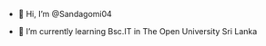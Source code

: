 - 👋 Hi, I’m @Sandagomi04
  
- 🌱 I’m currently learning Bsc.IT in The Open University Sri Lanka
  



<!---
Sandagomi04/Sandagomi04 is a ✨ special ✨ repository because its `README.md` (this file) appears on your GitHub profile.
You can click the Preview link to take a look at your changes.
--->

